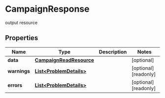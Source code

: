 

# CampaignResponse

output resource

## Properties

| Name | Type | Description | Notes |
|------------ | ------------- | ------------- | -------------|
|**data** | [**CampaignReadResource**](CampaignReadResource.md) |  |  [optional] |
|**warnings** | [**List&lt;ProblemDetails&gt;**](ProblemDetails.md) |  |  [optional] [readonly] |
|**errors** | [**List&lt;ProblemDetails&gt;**](ProblemDetails.md) |  |  [optional] [readonly] |




